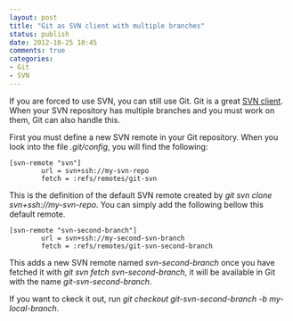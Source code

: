 ```yaml
---
layout: post
title: "Git as SVN client with multiple branches"
status: publish
date: 2012-10-25 10:45
comments: true
categories: 
- Git
- SVN
---
```


If you are forced to use SVN, you can still use Git. Git is a great
[SVN client](http://blog.tfnico.com/search/label/git-svn). When your
SVN repository has multiple branches and you must work on them, Git
can also handle this.

First you must define a new SVN remote in your Git repository. When
you look into the file _.git/config_, you will find the following:

```
[svn-remote "svn"]
        url = svn+ssh://my-svn-repo
        fetch = :refs/remotes/git-svn
```

This is the definition of the default SVN remote created by _git svn
clone svn+ssh://my-svn-repo_. You can simply add the following bellow
this default remote.

```
[svn-remote "svn-second-branch"]
        url = svn+ssh://my-second-svn-branch
        fetch = :refs/remotes/git-svn-second-branch
```

This adds a new SVN remote named _svn-second-branch_ once you have
fetched it with _git svn fetch svn-second-branch_, it will be
available in Git with the name _git-svn-second-branch_.

If you want to ckeck it out, run _git checkout git-svn-second-branch
-b my-local-branch_.
